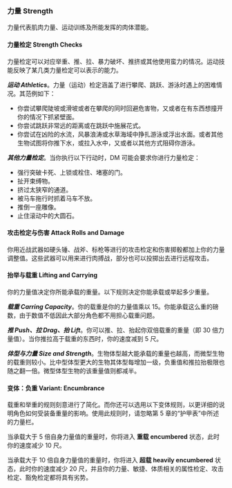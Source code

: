 ### 力量 Strength

力量代表肌肉力量、运动训练及所能发挥的肉体潜能。

#### 力量检定 Strength Checks

力量检定可以对应举重、推、拉、暴力破坏、推挤或其他使用蛮力的情况。运动技能反映了某几类力量检定可以表示的能力。

***运动 Athletics***。力量（运动）检定涵盖了进行攀爬、跳跃、游泳时遇上的困难情况。其范例如下：
- 你尝试攀爬陡坡或滑坡或者在攀爬的同时回避危害物，又或者在有东西想撞开你的情况下抓紧壁面。
- 你尝试跳跃非常远的距离或在跳跃中施展花式。
- 你尝试在凶险的水流，风暴浪涛或水草海域中挣扎游泳或浮出水面。或者其他生物试图将你推下水，或拉入水中，又或者以其他方式阻碍你游泳。

***其他力量检定***。当你执行以下行动时，DM 可能会要求你进行力量检定：
- 强行突破卡死、上锁或栓住、堵塞的门。
- 扯开束缚物。
- 挤过太狭窄的通道。
- 被马车拖行时抓着马车不放。
- 推倒一座雕像。
- 止住滚动中的大圆石。


#### 攻击检定与伤害 Attack Rolls and Damage

你用近战武器如硬头锤、战斧、标枪等进行的攻击检定和伤害掷骰都加上你的力量调整值。这些武器可以用来进行肉搏战，部分也可以投掷出去进行远程攻击。


#### 抬举与载重 Lifting and Carrying

你的力量值决定你所能承载的重量。以下规则决定你能承载或举起多少重量。

***载重 Carring Capacity***。你的载重是你的力量值乘以 15。你能承载这么重的磅数，由于数值不低因此大部分角色都不用担心载重问题。

***推 Push、拉 Drag、抬 Lift***。你可以推、拉、抬起你双倍载重的重量（即 30 倍力量值）。当你推拉高于载重的东西时，你的速度减到 5 尺。

***体型与力量 Size and Strength***。生物体型越大能承载的重量也越高，而微型生物的载重则较小。比中型体型更大的生物其体型每增加一级，负重值和推拉抬极限也随之翻一倍。微型体型生物的该重量值则都减半。

#### 变体：负重 Variant: Encumbrance

载重和举重的规则刻意进行了简化。而你还可以选用以下变体规则，以更详细的说明角色如何受装备重量的影响。使用此规则时，请忽略第 5 章的“护甲表”中所述的力量栏。

当承载大于 5 倍自身力量值的重量时，你将进入 **重载 encumbered** 状态，此时你的速度减少 10 尺。

当承载大于 10 倍自身力量值的重量时，你将进入 **超载 heavily encumbered** 状态，此时你的速度减少 20 尺，并且你的力量、敏捷、体质相关的属性检定、攻击检定、豁免检定都将具有劣势。

